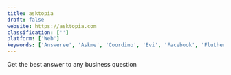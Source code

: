```yaml
---
title: asktopia
draft: false 
website: https://asktopia.com
classification: ['']
platform: ['Web']
keywords: ['Answeree', 'Askme', 'Coordino', 'Evi', 'Facebook', 'Fluther', 'Hey Athena', 'Ihavesolved', 'Kuora', 'LinkedIn', 'Polar Polls', 'PromoRepublic', 'Quora', 'Reddit', 'Stack Overflow', 'Super User', 'What If HQ', 'Wiki Answers', 'YaNoIt', 'askalo']
---
```

Get the best answer to any business question